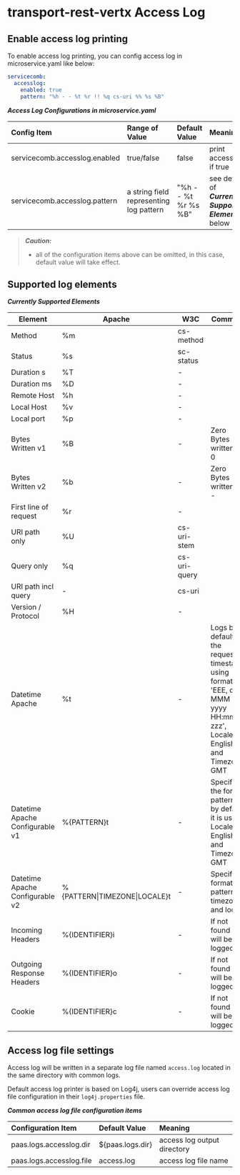 # transport-rest-vertx Access Log

## Enable access log printing

To enable access log printing, you can config access log in microservice.yaml like below:
```yaml
servicecomb:
  accesslog:
    enabled: true
    pattern: "%h - - %t %r !! %q cs-uri %% %s %B"
```

***Access Log Configurations in microservice.yaml***

| Config Item | Range of Value | Default Value | Meaning |
| :---------- | :------------- | :------------ | :------ |
| servicecomb.accesslog.enabled | true/false | false | print access log if true |
| servicecomb.accesslog.pattern | a string field representing log pattern | "%h - - %t %r %s %B" | see details of ***Currently Supported Elements*** below |

> ***Caution:***
> - all of the configuration items above can be omitted, in this case, default value will take effect.

## Supported log elements

***Currently Supported Elements***

| Element | Apache | W3C | Comment |
| ----|------|------------| --------|
| Method | %m  | cs-method | |
| Status | %s  | sc-status | |
| Duration s | %T  | - |  |
| Duration ms | %D  | - | |
| Remote Host | %h  | - |  |
| Local Host | %v  | - |  |
| Local port | %p  | - |  |
| Bytes Written v1 | %B | - | Zero Bytes written as 0 |
| Bytes Written v2 | %b | - | Zero Bytes written as - |
| First line of request | %r  | - | |
| URI path only | %U | cs-uri-stem | |
| Query only | %q | cs-uri-query | |
| URI path incl query | - | cs-uri | |
| Version / Protocol | %H | - | |
| Datetime Apache | %t | - | Logs by default the request timestamp using format 'EEE, dd MMM yyyy HH:mm:ss zzz', Locale English and Timezone GMT  |
| Datetime Apache Configurable v1 | %{PATTERN}t | - | Specify the format pattern, by default it is used Locale English and Timezone GMT |
| Datetime Apache Configurable v2 | %{PATTERN\|TIMEZONE\|LOCALE}t | - | Specify format pattern, timezone and locale |
| Incoming Headers | %{IDENTIFIER}i  | - | If not found - will be logged |
| Outgoing Response Headers | %{IDENTIFIER}o  | - | If not found - will be logged |
| Cookie | %{IDENTIFIER}c  | - | If not found - will be logged |

## Access log file settings

Access log will be written in a separate log file named `access.log` located in the same directory with common logs.

Default access log printer is based on Log4j, users can override access log file configuration in their `log4j.properties` file.

***Common access log file configuration items***

| Configuration Item | Default Value | Meaning |
| :----------------- | :------------ | :------ |
| paas.logs.accesslog.dir | ${paas.logs.dir} | access log output directory |
| paas.logs.accesslog.file | access.log | access log file name |